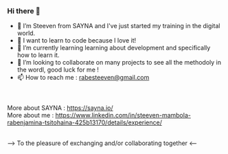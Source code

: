 ### Hi there 👋

- 👋 I’m Steeven from SAYNA and I've just started my training in the digital world.
- 🤔 I want to learn to code because I love it!
- 🌱 I’m currently learning learning about development and specifically how to learn it.
- 👯 I’m looking to collaborate on many projects to see all the methodoly in the wordl, good luck for me !
- 📫 How to reach me : rabesteeven@gmail.com

<br><br>
More about SAYNA : https://sayna.io/ <br>
More about me : https://www.linkedin.com/in/steeven-mambola-rabenjamina-tsitohaina-425b13170/details/experience/
<br><br>

--> To the pleasure of exchanging and/or collaborating together <--
